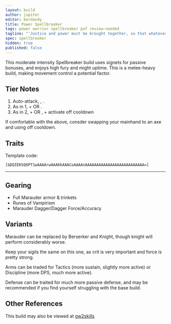 ```yaml
---
layout: build
author: jupiter
editor: berdandy
title: Power Spellbreaker
tags: power warrior spellbreaker pof review-needed
tagline: "'Justice and power must be brought together, so that whatever is just may be powerful, and whatever is powerful may be just.'<br/> -- Blaise Pascal"
spec: spellbreaker
hidden: true
published: false
---
```


This moderate intensity Spellbreaker build uses signets for passive bonuses, and enjoys high fury and might uptime. This is a melee-heavy build, making movement control a potential factor.

## Tier Notes

1. Auto-attack, <span data-aw2-key="F1" data-aw2-skill="45252"></span>, <span data-aw2-key="9" data-aw2-skill="14403"></span>.
2. As in 1, + <span data-aw2-key="4" data-aw2-skill="44004"></span> OR <span data-aw2-key="5" data-aw2-skill="45160"></span>.
3. As in 2, + <span data-aw2-key="4" data-aw2-skill="44004"></span> OR <span data-aw2-key="5" data-aw2-skill="45160"></span>, + activate <span data-aw2-key="0" data-aw2-skill="14355"></span> off cooldown

If comfortable with the above, consder swapping your mainhand to an axe and using <span data-aw2-key="2" data-aw2-skill="14421"></span> off cooldown.

## Traits

Template code:

`[&DQIEKSQ6PT1wAAAArwAAAKkAAACoAAAAnAAAAAAAAAAAAAAAAAAAAAAAAAA=]`

---

<div
  data-armory-embed='skills'
  data-armory-ids='14389,14410,14404,14403,14355'
>
</div>
<div
  data-armory-embed='specializations'
  data-armory-ids='4,36,61'
  data-armory-4-traits='1447,1338,1454'
  data-armory-36-traits='1344,1316,1707'
  data-armory-61-traits='2107,2095,2060'
>
</div>


## Gearing

- Full Marauder armor & trinkets
- Runes of Vampirism
- Marauder Dagger/Dagger Force/Accuracy

## Variants

Marauder can be replaced by Berserker and Knight, though knight will perform considerably worse.

Keep your sigils the same on this one, as crit is very important and force is pretty strong.

Arms can be traded for Tactics (more sustain, slightly more active) or Discipline (more DPS, much more active).

Defense can be traited for much more passive defense, and may be recommended if you find yourself struggling with the base build.

## Other References

This build may also be viewed at [gw2skills](http://gw2skills.net/editor/?PKgAgilZwoYTsLWJOSL6veA-zRJYiRD/YEJBqUA+HA-e)

